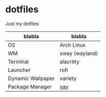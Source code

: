 # dotfiles

Just my dotfiles

| blabla | blabla |
| ---- | ---- |
| OS | Arch Linux |
| WM | sway (wayland) |
| Terminal | alacritty |
| Launcher | rofi |
| Dynamic Wallpaper | variety |
| Package Manager | [yay](https://github.com/Jguer/yay) |


